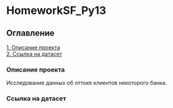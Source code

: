 # HomeworkSF_Py13

## Оглавление  
[1. Описание проекта](.README.md#Описание-проекта)   
[2. Ссылка на датасет](.README.md#Ссылка-на-датасет)  

### Описание проекта    
Исследование данных об оттоке клиентов некоторого банка.

### Ссылка на датасет

